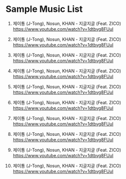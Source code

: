 # Sample Music List

1.  제이통 (J-Tong), Nosun, KHAN - 지글지글 (Feat. ZICO)
    https://www.youtube.com/watch?v=1dtbvg8FUuI

2.  제이통 (J-Tong), Nosun, KHAN - 지글지글 (Feat. ZICO)
    https://www.youtube.com/watch?v=1dtbvg8FUuI

3.  제이통 (J-Tong), Nosun, KHAN - 지글지글 (Feat. ZICO)
    https://www.youtube.com/watch?v=1dtbvg8FUuI

4.  제이통 (J-Tong), Nosun, KHAN - 지글지글 (Feat. ZICO)
    https://www.youtube.com/watch?v=1dtbvg8FUuI

5.  제이통 (J-Tong), Nosun, KHAN - 지글지글 (Feat. ZICO)
    https://www.youtube.com/watch?v=1dtbvg8FUuI

6.  제이통 (J-Tong), Nosun, KHAN - 지글지글 (Feat. ZICO)
    https://www.youtube.com/watch?v=1dtbvg8FUuI

7.  제이통 (J-Tong), Nosun, KHAN - 지글지글 (Feat. ZICO)
    https://www.youtube.com/watch?v=1dtbvg8FUuI

8.  제이통 (J-Tong), Nosun, KHAN - 지글지글 (Feat. ZICO)
    https://www.youtube.com/watch?v=1dtbvg8FUuI

9.  제이통 (J-Tong), Nosun, KHAN - 지글지글 (Feat. ZICO)
    https://www.youtube.com/watch?v=1dtbvg8FUuI

10. 제이통 (J-Tong), Nosun, KHAN - 지글지글 (Feat. ZICO)
    https://www.youtube.com/watch?v=1dtbvg8FUuI
